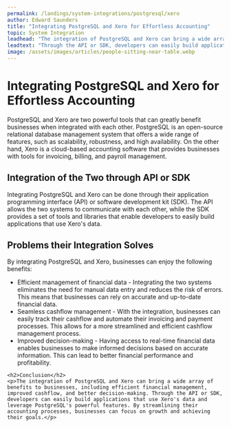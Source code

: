 ```yaml
---
permalink: /landings/system-integrations/postgresql/xero
author: Edward Saunders
title: "Integrating PostgreSQL and Xero for Effortless Accounting"
topic: System Integration
leadhead: "The integration of PostgreSQL and Xero can bring a wide array of benefits to businesses, including efficient financial management, improved cashflow, and better decision-making"
leadtext: "Through the API or SDK, developers can easily build applications that use Xero's data and leverage PostgreSQL's powerful features. By streamlining their accounting processes, businesses can focus on growth and achieving their goals."
image: /assets/images/articles/people-sitting-near-table.webp
---
```

<div class="arttext">	<h1>Integrating PostgreSQL and Xero for Effortless Accounting</h1>
	<p>PostgreSQL and Xero are two powerful tools that can greatly benefit businesses when integrated with each other. PostgreSQL is an open-source relational database management system that offers a wide range of features, such as scalability, robustness, and high availability. On the other hand, Xero is a cloud-based accounting software that provides businesses with tools for invoicing, billing, and payroll management.</p>
	<h2>Integration of the Two through API or SDK</h2>
	<p>Integrating PostgreSQL and Xero can be done through their application programming interface (API) or software development kit (SDK). The API allows the two systems to communicate with each other, while the SDK provides a set of tools and libraries that enable developers to easily build applications that use Xero's data.</p>
	<h2>Problems their Integration Solves</h2>
	<p>By integrating PostgreSQL and Xero, businesses can enjoy the following benefits:</p>
	<ul>
		<li>Efficient management of financial data - Integrating the two systems eliminates the need for manual data entry and reduces the risk of errors. This means that businesses can rely on accurate and up-to-date financial data.</li>
		<li>Seamless cashflow management - With the integration, businesses can easily track their cashflow and automate their invoicing and payment processes. This allows for a more streamlined and efficient cashflow management process.</li>
		<li>Improved decision-making - Having access to real-time financial data enables businesses to make informed decisions based on accurate information. This can lead to better financial performance and profitability.</li>
	</ul>

	<h2>Conclusion</h2>
	<p>The integration of PostgreSQL and Xero can bring a wide array of benefits to businesses, including efficient financial management, improved cashflow, and better decision-making. Through the API or SDK, developers can easily build applications that use Xero's data and leverage PostgreSQL's powerful features. By streamlining their accounting processes, businesses can focus on growth and achieving their goals.</p>
</div>